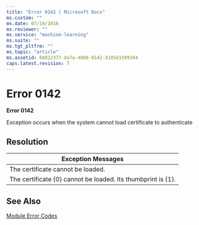 ```yaml
---
title: "Error 0142 | Microsoft Docs"
ms.custom: ""
ms.date: 07/19/2016
ms.reviewer: ""
ms.service: "machine-learning"
ms.suite: ""
ms.tgt_pltfrm: ""
ms.topic: "article"
ms.assetid: 60822377-da7a-40b8-0142-d185d1509344
caps.latest.revision: 7
---
```

# Error 0142
**Error 0142**  
  
 Exception occurs when the system cannot load certificate to authenticate  
  
## Resolution  
  
|Exception Messages|  
|------------------------|  
|The certificate cannot be loaded.|  
|The certificate {0} cannot be loaded. Its thumbprint is {1}.|  
  
## See Also  
 [Module Error Codes](../machine-learning-module-error-codes.md)